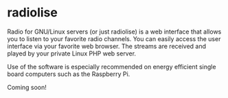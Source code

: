 # radiolise
Radio for GNU/Linux servers (or just radiolise) is a web interface that allows you to listen to your favorite radio channels. You can easily access the user interface via your favorite web browser. The streams are received and played by your private Linux PHP web server.

Use of the software is especially recommended on energy efficient single board computers such as the Raspberry Pi.

Coming soon!
